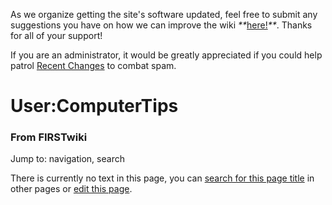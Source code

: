 As we organize getting the site's software updated, feel free to submit any
suggestions you have on how we can improve the wiki
_**_[here!](/index.php/User:Hallry/Suggestions "User:Hallry/Suggestions"
)_**_. Thanks for all of your support!

If you are an administrator, it would be greatly appreciated if you could help
patrol [Recent Changes](/index.php/Special:Recentchanges
"Special:Recentchanges" ) to combat spam.

# User:ComputerTips

### From FIRSTwiki

Jump to: navigation, search

There is currently no text in this page, you can [search for this page
title](/index.php/Special:Search/ComputerTips "Special:Search/ComputerTips" )
in other pages or [edit this
page](http://www.firstwiki.net/index.php?title=User:ComputerTips&action=edit
"http://www.firstwiki.net/index.php?title=User:ComputerTips&action=edit" ).

